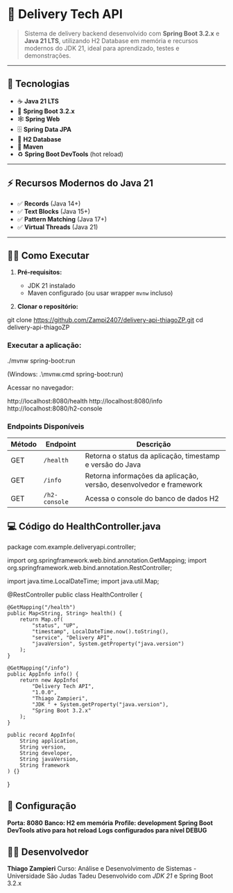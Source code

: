 # 🚀 Delivery Tech API

> Sistema de delivery backend desenvolvido com **Spring Boot 3.2.x** e **Java 21 LTS**, utilizando H2 Database em memória e recursos modernos do JDK 21, ideal para aprendizado, testes e demonstrações.

---

## 🧩 Tecnologias

- ☕ **Java 21 LTS**  
- 🌱 **Spring Boot 3.2.x**  
- 🕸️ **Spring Web**  
- 🗄️ **Spring Data JPA**  
- 🧠 **H2 Database**  
- 🧩 **Maven**  
- ♻️ **Spring Boot DevTools** (hot reload)

---

## ⚡ Recursos Modernos do Java 21

- ✅ **Records** (Java 14+)  
- ✅ **Text Blocks** (Java 15+)  
- ✅ **Pattern Matching** (Java 17+)  
- ✅ **Virtual Threads** (Java 21)

---

## 🏃‍♂️ Como Executar

1. **Pré-requisitos:**  
   - JDK 21 instalado  
   - Maven configurado (ou usar wrapper `mvnw` incluso)

2. **Clonar o repositório:**

git clone https://github.com/Zampi2407/delivery-api-thiagoZP.git
cd delivery-api-thiagoZP


### Executar a aplicação:

./mvnw spring-boot:run

(Windows: .\mvnw.cmd spring-boot:run)

Acessar no navegador:

http://localhost:8080/health
http://localhost:8080/info
http://localhost:8080/h2-console

### Endpoints Disponíveis

| Método | Endpoint      | Descrição                                                           |
| ------ | ------------- | ------------------------------------------------------------------- |
| GET    | `/health`     | Retorna o status da aplicação, timestamp e versão do Java           |
| GET    | `/info`       | Retorna informações da aplicação, versão, desenvolvedor e framework |
| GET    | `/h2-console` | Acessa o console do banco de dados H2                               |

## 💻 Código do HealthController.java

package com.example.deliveryapi.controller;

import org.springframework.web.bind.annotation.GetMapping;
import org.springframework.web.bind.annotation.RestController;

import java.time.LocalDateTime;
import java.util.Map;

@RestController
public class HealthController {

    @GetMapping("/health")
    public Map<String, String> health() {
        return Map.of(
            "status", "UP",
            "timestamp", LocalDateTime.now().toString(),
            "service", "Delivery API",
            "javaVersion", System.getProperty("java.version")
        );
    }

    @GetMapping("/info")
    public AppInfo info() {
        return new AppInfo(
            "Delivery Tech API",
            "1.0.0",
            "Thiago Zampieri",
            "JDK " + System.getProperty("java.version"),
            "Spring Boot 3.2.x"
        );
    }

    public record AppInfo(
        String application,
        String version,
        String developer,
        String javaVersion,
        String framework
    ) {}
}


## 🔧 Configuração

**Porta: 8080**
**Banco: H2 em memória**
**Profile: development**
**Spring Boot DevTools ativo para hot reload**
**Logs configurados para nível DEBUG**

## 👨‍💻 Desenvolvedor

**Thiago Zampieri**
Curso: Análise e Desenvolvimento de Sistemas - Universidade São Judas Tadeu
Desenvolvido com *JDK 21* e Spring Boot 3.2.x